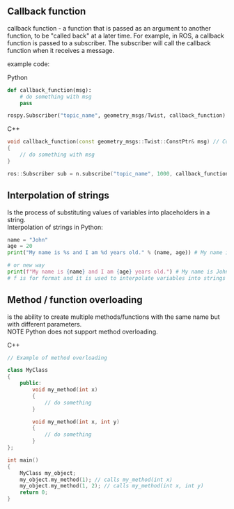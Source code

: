 ## Callback function

callback function - a function that is passed as an argument to another function, to be "called back" at a later time.
For example, in ROS, a callback function is passed to a subscriber. The subscriber will call the callback function when it receives a message.  

example code:  

Python

```Python 
def callback_function(msg):
    # do something with msg
    pass

rospy.Subscriber("topic_name", geometry_msgs/Twist, callback_function) # geometry_msgs/Twist - message type, callback_function - name of callback function
```

C++

```C++
void callback_function(const geometry_msgs::Twist::ConstPtr& msg) // ConstPtr is a shared pointer
{
    // do something with msg
}

ros::Subscriber sub = n.subscribe("topic_name", 1000, callback_function); // 1000 - queue size, callback_function - name of callback function
```

## Interpolation of strings 
Is the process of substituting values of variables into placeholders in a string.  
Interpolation of strings in Python:  
```Python
name = "John"
age = 20
print("My name is %s and I am %d years old." % (name, age)) # My name is John and I am 20 years old.

# or new way
print(f"My name is {name} and I am {age} years old.") # My name is John and I am 20 years old.
# f is for format and it is used to interpolate variables into strings
```

## Method / function overloading
is the ability to create multiple methods/functions with the same name but with different parameters.  
NOTE Python does not support method overloading.

C++

```C++
// Example of method overloading

class MyClass
{
    public:
        void my_method(int x)
        {
            // do something
        }

        void my_method(int x, int y)
        {
            // do something
        }
};

int main()
{
    MyClass my_object;
    my_object.my_method(1); // calls my_method(int x)
    my_object.my_method(1, 2); // calls my_method(int x, int y)
    return 0;
}
```